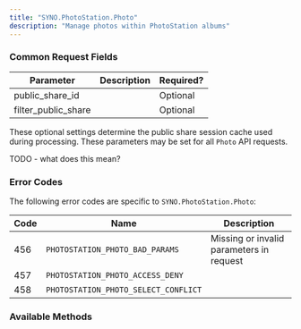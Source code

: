 ```yaml
---
title: "SYNO.PhotoStation.Photo"
description: "Manage photos within PhotoStation albums"
---
```


### Common Request Fields ###

Parameter |Description|Required?
----------|-----------|---------
public_share_id||Optional
filter_public_share||Optional

These optional settings determine the public share session cache used during processing.
These parameters may be set for all `Photo` API requests.

TODO - what does this mean?

### Error Codes ###

The following error codes are specific to `SYNO.PhotoStation.Photo`:

Code|Name                                 |Description
----|-------------------------------------|-----------
456 |`PHOTOSTATION_PHOTO_BAD_PARAMS`      |Missing or invalid parameters in request
457 |`PHOTOSTATION_PHOTO_ACCESS_DENY`     |
458 |`PHOTOSTATION_PHOTO_SELECT_CONFLICT` |

### Available Methods ###
